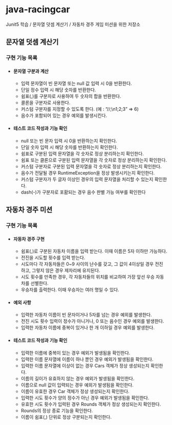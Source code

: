 # java-racingcar

Junit5 학습 / 문자열 덧셈 계산기 / 자동차 경주 게임 미션을 위한 저장소

## 문자열 덧셈 계산기

### 구현 기능 목록

- #### 문자열 구분과 계산
  - 입력 문자열이 빈 문자열 또는 null 값 입력 시 0을 반환한다.
  - 단일 정수 입력 시 해당 숫자를 반환한다.
  - 쉼표(,)를 구분자로 사용하여 두 숫자의 합을 반환한다.
  - 콜론을 구분자로 사용한다.
  - 커스텀 구분자를 지정할 수 있도록 한다. (예 : “//;\n1;2;3” => 6)
  - 음수가 포함되어 있는 경우 예외를 발생시킨다.

- #### 테스트 코드 작성과 기능 확인
  - null 또는 빈 문자 입력 시 0을 반환하는지 확인한다.
  - 단일 숫자 입력 시 해당 숫자를 반환하는지 확인한다.
  - 쉼표로 구분된 입력 문자열을 각 숫자로 정상 분리하는지 확인한다.
  - 쉼표 또는 클론으로 구분된 입력 문자열을 각 숫자로 정상 분리하는지 확인한다.
  - 커스텀 구분자로 구분된 입력 문자열을 각 숫자로 정상 분리하는지 확인한다.
  - 음수가 전달될 경우 RuntimeException을 정상 발생시키는지 확인한다.
  - 커스텀 구분자가 두 글자 이상인 경우의 입력 문자열을 처리할 수 있는지 확인한다.
  - dash(-)가 구분자로 포홤되는 경우 음수 판별 가능 여부를 확인한다

## 자동차 경주 미션

### 구현 기능 목록

- #### 자동차 경주 구현
  - 쉼표(,)로 구분된 자동차 이름을 입력 받는다. 이때 이름은 5자 이하만 가능하다.
  - 전진을 시도할 횟수를 입력 받는다.
  - 시도마다 각 자동차들은 0~9 사이의 난수를 갖고, 그 값이 4이상일 경우 전진하고, 그렇지 않은 경우 제자리에 유지된다.
  - 시도 횟수를 만족한 경우, 각 자동차들의 위치를 비교하여 가장 앞선 우승 자동차를 선별한다.
  - 우승자를 출력한다. 이때 우승자는 여러 명일 수 있다.

- #### 예외 사항
  - 입력한 자동차 이름이 빈 문자이거나 5자를 넘는 경우 예외를 발생한다.
  - 전진 시도 횟수 입력이 정수가 아니거나, 0 또는 음수인 경우 예외를 발생한다.
  - 입력한 자동차 이름에 중복이 있거나 한 개 이하일 경우 예외를 발생한다.

- #### 테스트 코드 작성과 기능 확인
  - 입력한 이름에 중복이 있는 경우 예외가 발생됨을 확인한다.
  - 입력한 이름 문자열에 이름이 하나 뿐인 경우 예외가 발생됨을 확인한다.
  - 입력한 이름 문자열에 이상이 없는 경우 Cars 객체가 정상 생성되는지 확인한다.
  - 이름의 길이가 유효하지 않는 경우 예외가 발생됨을 확인한다.
  - 이름으로 null 값이 입력되는 경우 예외가 발생됨을 확인한다.
  - 이름이 유효한 경우 Car 객체가 정상 생성되는지 확인한다.
  - 입력한 시도 횟수가 양의 정수가 아닌 경우 예외가 발생됨을 확인한다.
  - 유효한 시도 횟수가 입력된 경우 Rounds 객체가 정상 생성되는지 확인한다.
  - Rounds의 정상 종료 기능을 확인한다.
  - 이름이 쉼표(,) 단위로 정상 구분되는지 확인한다.